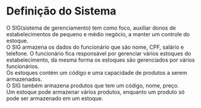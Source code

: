 <h1>Definição do Sistema</h1>

<p>
O SIG(sistema de gerenciamento) tem como foco, auxiliar donos de estabelecimentos de pequeno e médio negócio, a manter um controle do estoque.<br>
	O SIG armazena os dados do funcionário que são nome, CPF, salário e telefone. O funcionário fica responsável por gerenciar vários estoques do estabelecimento, da mesma forma os estoques são gerenciados por vários funcionários.<br>
	Os estoques contém um código e uma capacidade de produtos a serem armazenados.<br>
	O SIG também armazena produtos que tem um código, nome, preço.<br>
	Um estoque pode armazenar vários produtos, enquanto um produto só pode ser armazenado em um estoque.<br>
</p>
